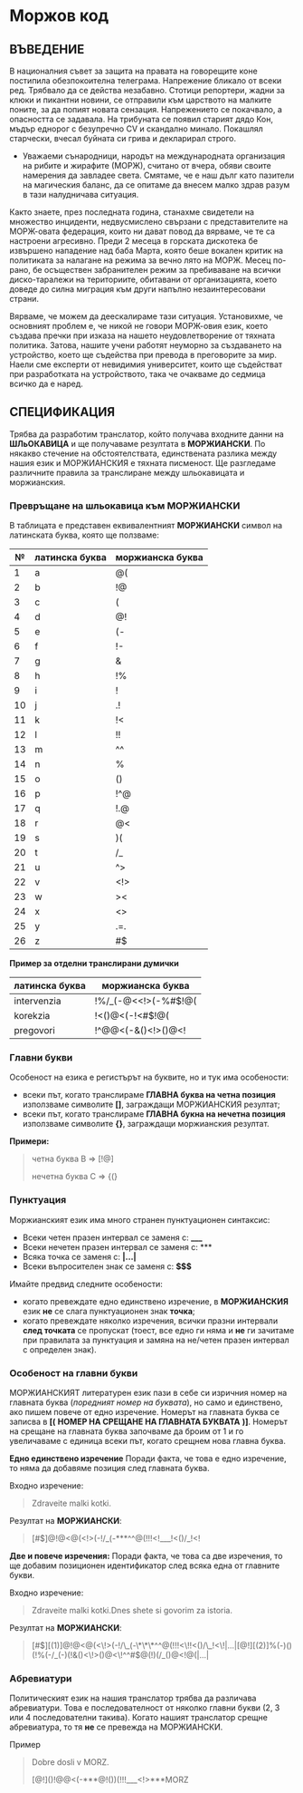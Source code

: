 # Моржов код

## ВЪВЕДЕНИЕ

В националния съвет за защита на правата на говорещите коне постипила обезпокоителна телеграма. Напрежение бликало от всеки ред. Трябвало да се действа незабавно. Стотици репортери, жадни за клюки и пикантни новини, се отправили към царството на малките поните, за да попият новата сензация. Напрежението се покачвало, а опасността се задавала. На трибуната се появил старият дядо Кон, мъдър еднорог с безупречно CV и скандално минало. Покашлял старчески, вчесал буйната си грива и декларирал строго.

- Уважаеми сънародници, народът на международната организация на рибите и жирафите (МОРЖ), считано от вчера, обяви своите намерения да завладее света. Смятаме, че е наш дълг като пазители на магическия баланс, да се опитаме да внесем малко здрав разум в тази налудничава ситуация. 

Както знаете, през последната година, станахме свидетели на множество инциденти, недвусмислено свързани с представителите на МОРЖ-овата федерация, които ни дават повод да вярваме, че те са настроени агресивно.
Преди 2 месеца в горската дискотека бе извършено нападение над баба Марта, която беше вокален критик на политиката за налагане на режима за вечно лято на МОРЖ.
Месец по-рано, бе осъществен забранителен режим за пребиваване на всички диско-таралежи на териториите, обитавани от организацията, което доведе до силна миграция към други напълно незаинтересовани страни. 

Вярваме, че можем да деескалираме тази ситуация. Установихме, че основният проблем е, че никой не говори МОРЖ-овия език, което създава пречки при изказа на нашето неудовлетворение от тяхната политика. Затова, нашите учени работят неуморно за създаването на устройство, което ще съдейства при превода в преговорите за мир. Наели сме експерти от невидимия университет, които ще съдействат при разработката на устройството, така че очакваме до седмица всичко да е наред. 

## СПЕЦИФИКАЦИЯ

Трябва да разработим транслатор, който получава входните данни на **ШЛьОКАВИЦА** и ще получаваме резултата в **МОРЖИАНСКИ**. По някакво стечение на обстоятелствата, единствената разлика между нашия език и МОРЖИАНСКИЯ е тяхната писменост. Ще разгледаме различните правила за транслиране между шльокавицата и моржианския.

### Превръщане на шльокавица към МОРЖИАНСКИ

В таблицата е представен еквивалентният **МОРЖИАНСКИ** символ на латинската буква, която ще ползваме:

 №  | латинска буква | моржианска буква |
----|----------------|------------------|
1   | a              | @(               |
2   | b              | !@               |
3   | c              | (                |
4   | d              | @!               |
5   | e              | (-               |
6   | f              | !-               |
7   | g              | &                |
8   | h              | !%               |
9   | i              | !                |
10  | j              | .!               |
11  | k              | !<               |
12  | l              | !!               |
13  | m              | ^^               |
14  | n              | %                |
15  | o              | ()               |
16  | p              | !^@              |
17  | q              | !.@              |
18  | r              | @<               |
19  | s              | )(               |
20  | t              | /_               |
21  | u              | ^>               |
22  | v              | <!>              |
23  | w              | ><               |
24  | x              | <>               |
25  | y              | .=.              |
26  | z              | #$               |

**Пример за отделни транслирани думички**

| латинска буква | моржианска буква     |
|----------------|----------------------|
| intervenzia    | !%/_(-@<<!>(-%#$!@(  |
| korekzia       | !<()@<(-!<#$!@(      |
| pregovori      | !^@@<(-&()<!>()@<!   |


### Главни букви

Особеност на езика е регистърът на буквите, но и тук има особености:
- всеки път, когато транслираме **ГЛАВНА буква на четна позиция** използваме символите **[]**, заграждащи МОРЖИАНСКИЯ резултат;
- всеки път, когато транслираме **ГЛАВНА букна на нечетна позиция** използваме символите **{}**, заграждащи моржианския резултат.

**Примери:**
> четна буква B =>  [!@]
> 
> нечетна буква C =>  {(}

### Пунктуация

Моржианският език има много странен пунктуационен синтаксис:
- Всеки четен празен интервал се заменя с: **___**
- Всеки нечетен празен интервал се заменя с: ***
- Всяка точка се заменя с: **|...|**
- Всеки въпросителен знак се заменя с: **$$$**

Имайте предвид следните особености:
- когато превеждате едно единствено изречение, в **МОРЖИАНСКИЯ** език **не** се слага пунктуационен знак **точка**;
- когато превеждате няколко изречения, всички празни интервали **след точката** се пропускат (тоест, все едно ги няма и **не** ги зачитаме при правилата за пунктуация и замяна на не/четен празен интервал с определен знак).

### Особеност на главни букви

МОРЖИАНСКИЯТ литературен език пази в себе си изричния номер на главната буква (_поредният номер на буквата_), но само и единствено, ако пишем повече от едно изречение. Номерът на главната буква се записва в **[(** **НОМЕР НА СРЕЩАНЕ НА ГЛАВНАТА БУКВАТА** **)]**. Номерът на срещане на главната буква започваме да броим от 1 и го увеличаваме с единица всеки път, когато срещнем нова главна буква.

**Едно единствено изречение**
Поради факта, че това е едно изречение, то няма да добавяме позиция след главната буква.

Входно изречение:
> Zdraveite malki kotki.

Резултат на **МОРЖИАНСКИ**:
> [#$]@!@<@(<\!>(-!/\_(-\*\*\*^^@(!!!<!\_\_\_!<()/\_\!<!


**Две и повече изречения:**
Поради факта, че това са две изречения, то ще добавим позиционен идентификатор след всяка една от главните букви.

Входно изречение:
> Zdraveite malki kotki.Dnes shete si govorim za istoria.

Резултат на **МОРЖИАНСКИ**:
> [#$][(1)]@!@<@(<\!>(-!/\_(-\*\*\*^^@(!!!<\!!<()/\_!<\!|...|[@!][(2)]%(-)()(!%(-/_(-)(!&()<\!>()@<\!^^#$@(!)(/\_()@<\!@(|...|

### Абревиатури

Политическият език на нашия транслатор трябва да различава абревиатури. Това е последователност от няколко главни букви (2, 3 или 4 последователни такива). Когато нашият транслатор срещне абревиатура, то тя **не** се превежда на МОРЖИАНСКИ.

Пример
> Dobre dosli v MORZ.
> 
> \[@!\]()!@@<(-\*\*\*@!())(!!!\_\_\_<!>\*\*\*MORZ
